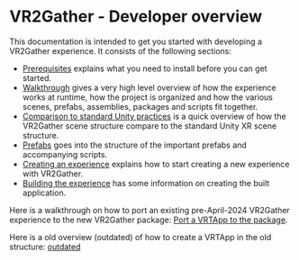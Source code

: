 # VR2Gather - Developer overview

This documentation is intended to get you started with developing a VR2Gather experience. It consists of the following sections:

- [Prerequisites](02-prerequisites.md) explains what you need to install before you can get started.
- [Walkthrough](03-walkthrough.md) gives a very high level overview of how the experience works at runtime, how the project is organized and how the various scenes, prefabs, assemblies, packages and scripts fit together.
- [Comparison to standard Unity practices](11-differences.md) is a quick overview of how the VR2Gather scene structure compare to the standard Unity XR scene structure.
- [Prefabs](04-prefabs.md) goes into the structure of the important prefabs and accompanying scripts.
- [Creating an experience](10-createnew.md) explains how to start creating a new experience with VR2Gather.
- [Building the experience](20-building.md) has some information on creating the built application.

Here is a walkthrough on how to port an existing pre-April-2024 VR2Gather experience to the new VR2Gather package: [Port a VRTApp to the package](31-port-to-package.md).

Here is a old overview (outdated) of how to create a VRTApp in the old structure: [outdated](30-new_submodule.md)
